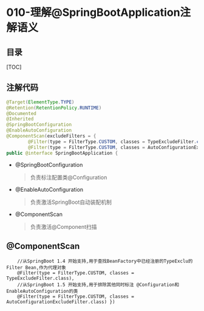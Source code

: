 # 010-理解@SpringBootApplication注解语义

## 目录

[TOC]

## 注解代码

```java
@Target(ElementType.TYPE) 
@Retention(RetentionPolicy.RUNTIME)
@Documented
@Inherited
@SpringBootConfiguration
@EnableAutoConfiguration
@ComponentScan(excludeFilters = {
		@Filter(type = FilterType.CUSTOM, classes = TypeExcludeFilter.class),
		@Filter(type = FilterType.CUSTOM, classes = AutoConfigurationExcludeFilter.class) })
public @interface SpringBootApplication {
```

- @SpringBootConfiguration

  > 负责标注配置类@Configuration

- @EnableAutoConfiguration

  > 负责激活SpringBoot自动装配机制

- @ComponentScan

  > 负责激活@Component扫描

## @ComponentScan

		//从SpringBoot 1.4 开始支持,用于查找BeanFactory中已经注册的TypeExclu的Filter Bean,作为代理对象
		@Filter(type = FilterType.CUSTOM, classes = TypeExcludeFilter.class),
		//从SpringBoot 1.5 开始支持,用于排除其他同时标注 @Configuration和 EnableAutoConfiguration的类
		@Filter(type = FilterType.CUSTOM, classes = AutoConfigurationExcludeFilter.class) })